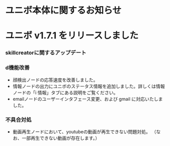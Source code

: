 # ユニボ本体に関するお知らせ

# ユニボ v1.7.1 をリリースしました
### skillcreatorに関するアップデート

### d機能改善

- 顔検出ノードの応答速度を改善しました。
- 情報ノードの出力にユニボのステータス情報を追加しました。詳しくは情報ノードの「i 情報」タブにある説明をご覧ください。
- emailノードのユーザーインタフェース変更、および gmail に対応いたしました。

### 不具合対処

- 動画再生ノードにおいて、youtubeの動画が再生できない問題対処。
（なお、一部再生できない動画が存在します。）